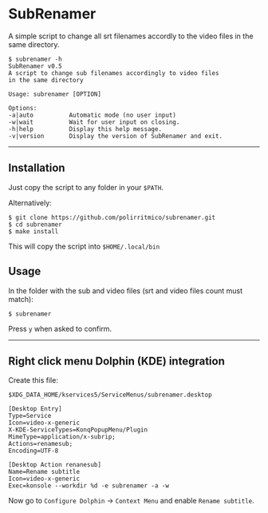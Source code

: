 SubRenamer
==========

A simple script to change all srt filenames accordly to
the video files in the same directory.

```command
$ subrenamer -h
SubRenamer v0.5
A script to change sub filenames accordingly to video files 
in the same directory

Usage: subrenamer [OPTION]

Options:
-a|auto          Automatic mode (no user input)
-w|wait          Wait for user input on closing.
-h|help          Display this help message.
-v|version       Display the version of SubRenamer and exit.
```

------------------------------------------------------------

## Installation

Just copy the script to any folder in your `$PATH`.

Alternatively:

```command
$ git clone https://github.com/polirritmico/subrenamer.git
$ cd subrenamer
$ make install
```
This will copy the script into `$HOME/.local/bin`

## Usage

In the folder with the sub and video files (srt and video
files count must match):

```command
$ subrenamer
```
Press `y` when asked to confirm.


------------------------------------------------------------


## Right click menu Dolphin (KDE) integration

Create this file:

`$XDG_DATA_HOME/kservices5/ServiceMenus/subrenamer.desktop`

```desktop
[Desktop Entry]
Type=Service
Icon=video-x-generic
X-KDE-ServiceTypes=KonqPopupMenu/Plugin
MimeType=application/x-subrip;
Actions=renamesub;
Encoding=UTF-8

[Desktop Action renanesub]
Name=Rename subtitle
Icon=video-x-generic
Exec=konsole --workdir %d -e subrenamer -a -w
```

Now go to `Configure Dolphin` → `Context Menu` and enable `Rename
subtitle`.

